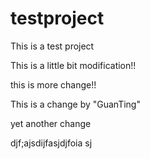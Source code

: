 testproject
===========

This is a test project


This is a little bit modification!!

this is more change!!

This is a change by "GuanTing"

yet another change


djf;ajsdijfasjdjfoia sj